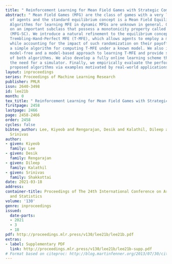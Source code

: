 ```yaml
---
title: " Reinforcement Learning for Mean Field Games with Strategic Complementarities "
abstract: " Mean Field Games (MFG) are the class of games with a very large number
  of agents and the standard equilibrium concept is a Mean Field Equilibrium (MFE).
  Algorithms for learning MFE in dynamic MFGs are unknown in general. Our focus is
  on an important subclass that possess a monotonicity property called Strategic Complementarities
  (MFG-SC). We introduce a natural refinement to the equilibrium concept that we call
  Trembling-Hand-Perfect MFE (T-MFE), which allows agents to employ a measure of randomization
  while accounting for the impact of such randomization on their payoffs. We propose
  a simple algorithm for computing T-MFE under a known model. We also introduce a
  model-free and a model-based approach to learning T-MFE and provide sample complexities
  of both algorithms. We also develop a fully online learning scheme that obviates
  the need for a simulator. Finally, we empirically evaluate the performance of the
  proposed algorithms via examples motivated by real-world applications. "
layout: inproceedings
series: Proceedings of Machine Learning Research
publisher: PMLR
issn: 2640-3498
id: lee21b
month: 0
tex_title: " Reinforcement Learning for Mean Field Games with Strategic Complementarities "
firstpage: 2458
lastpage: 2466
page: 2458-2466
order: 2458
cycles: false
bibtex_author: Lee, Kiyeob and Rengarajan, Desik and Kalathil, Dileep and Shakkottai,
  Srinivas
author:
- given: Kiyeob
  family: Lee
- given: Desik
  family: Rengarajan
- given: Dileep
  family: Kalathil
- given: Srinivas
  family: Shakkottai
date: 2021-03-18
address:
container-title: Proceedings of The 24th International Conference on Artificial Intelligence
  and Statistics
volume: '130'
genre: inproceedings
issued:
  date-parts:
  - 2021
  - 3
  - 18
pdf: http://proceedings.mlr.press/v130/lee21b/lee21b.pdf
extras:
- label: Supplementary PDF
  link: http://proceedings.mlr.press/v130/lee21b/lee21b-supp.pdf
# Format based on citeproc: http://blog.martinfenner.org/2013/07/30/citeproc-yaml-for-bibliographies/
---
```

